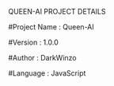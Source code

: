 QUEEN-AI PROJECT DETAILS

#Project Name : Queen-AI

#Version : 1.0.0

#Author : DarkWinzo

#Language : JavaScript
